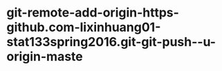 # git-remote-add-origin-https-github.com-lixinhuang01-stat133spring2016.git-git-push--u-origin-maste
